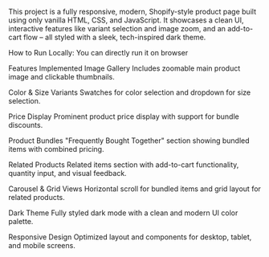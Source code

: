 This project is a fully responsive, modern, Shopify-style product page built using only vanilla HTML, CSS, and JavaScript. It showcases a clean UI, interactive features like variant selection and image zoom, and an add-to-cart flow – all styled with a sleek, tech-inspired dark theme.

How to Run Locally:
You can directly run it on browser

Features Implemented
Image Gallery
Includes zoomable main product image and clickable thumbnails.

Color & Size Variants
Swatches for color selection and dropdown for size selection.

Price Display
Prominent product price display with support for bundle discounts.

Product Bundles
"Frequently Bought Together" section showing bundled items with combined pricing.

Related Products
Related items section with add-to-cart functionality, quantity input, and visual feedback.

Carousel & Grid Views
Horizontal scroll for bundled items and grid layout for related products.

Dark Theme
Fully styled dark mode with a clean and modern UI color palette.

Responsive Design
Optimized layout and components for desktop, tablet, and mobile screens.
